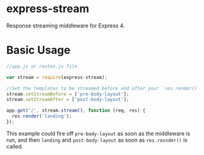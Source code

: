 # express-stream

Response streaming middleware for Express 4.

# Basic Usage

```javascript
//app.js or routes.js file

var stream = require(express-stream);

//Set the templates to be streamed before and after your `res.render()` call
stream.setStreamBefore = ['pre-body-layout'];
stream.setStreamAfter = ['post-body-layout'];

app.get('/', stream.stream(), function (req, res) {
  res.render('landing');
});
```

This example could fire off `pre-body-layout` as soon as the middleware is run, and then `landing` and `post-body-layout` as soon as `res.resnder()` is called.
